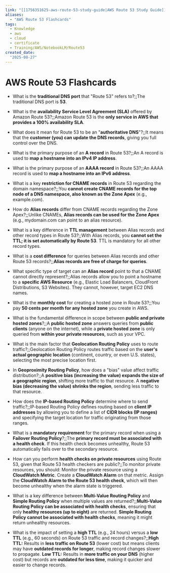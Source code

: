 ```yaml
---
link: "[[1756351625-aws-route-53-study-guide|AWS Route 53 Study Guide]]"
aliases: 
  - "AWS Route 53 Flashcards"
tags:
  - Knowledge
  - aws
  - cloud
  - certificate
  - Training/AWS/NotebookLM/Route53
created_date:
  "2025-08-27"
---
```

# AWS Route 53 Flashcards
- What is the **traditional DNS port** that "Route 53" refers to?;;The traditional DNS port is **53**.
<!--SR:!2025-10-25,33,250-->
- What is the **availability Service Level Agreement (SLA)** offered by Amazon Route 53?;;Amazon Route 53 is the **only service in AWS that provides a 100% availability SLA**.
<!--SR:!2025-10-24,36,270-->
- What does it mean for Route 53 to be an "**authoritative DNS**"?;;It means that the **customer (you) can update the DNS records**, giving you full control over the DNS.
<!--SR:!2025-10-13,26,270-->
- What is the primary purpose of an **A record** in Route 53?;;An A record is used to **map a hostname into an IPv4 IP address**.
<!--SR:!2025-11-08,47,290-->
- What is the primary purpose of an **AAAA record** in Route 53?;;An AAAA record is used to **map a hostname into an IPv6 address**.
<!--SR:!2025-10-11,24,270-->
- What is a key **restriction for CNAME records** in Route 53 regarding the domain namespace?;;You **cannot create CNAME records for the top node of a DNS namespace, also known as the Zone Apex** (e.g., example.com).
<!--SR:!2025-10-07,20,250-->
- How do **Alias records** differ from CNAME records regarding the Zone Apex?;;Unlike CNAMEs, **Alias records can be used for the Zone Apex** (e.g., mydomain.com can point to an alias resource).
<!--SR:!2025-10-23,35,270-->
- What is a key difference in **TTL management** between Alias records and other record types in Route 53?;;With Alias records, you **cannot set the TTL; it is set automatically by Route 53**. TTL is mandatory for all other record types.
<!--SR:!2025-10-04,17,250-->
- What is a **cost difference** for queries between Alias records and other Route 53 records?;;**Alias records are free of charge for queries**.
<!--SR:!2025-11-07,46,290-->
- What specific type of target can an **Alias record** point to that a CNAME cannot directly represent?;;Alias records allow you to point a hostname to a **specific AWS Resource** (e.g., Elastic Load Balancers, CloudFront Distributions, S3 Websites). They cannot, however, target EC2 DNS names.
<!--SR:!2025-10-13,19,210-->
- What is the **monthly cost** for creating a hosted zone in Route 53?;;You pay **50 cents per month for any hosted zone** you create in AWS.
<!--SR:!2025-10-21,29,250-->
- What is the fundamental difference in scope between **public and private hosted zones**?;;A **public hosted zone** answers queries from **public clients** (anyone on the internet), while a **private hosted zone** is only queried from **within your private resources**, such as your VPC.
<!--SR:!2025-10-21,29,270-->
- What is the main factor that **Geolocation Routing Policy** uses to route traffic?;;Geolocation Routing Policy routes traffic based on the **user's actual geographic location** (continent, country, or even U.S. states), selecting the most precise location first.
<!--SR:!2025-11-02,41,290-->
- In **Geoproximity Routing Policy**, how does a "bias" value affect traffic distribution?;;A **positive bias (increasing the value) expands the size of a geographic region**, shifting more traffic to that resource. A **negative bias (decreasing the value) shrinks the region**, sending less traffic to that resource.
<!--SR:!2025-10-31,39,270-->
- How does the **IP-based Routing Policy** determine where to send traffic?;;IP-based Routing Policy defines routing based on **client IP addresses** by allowing you to define a list of **CIDR blocks (IP ranges)** and specifying the target location for traffic originating from those ranges.
<!--SR:!2025-09-27,2,130-->
- What is a **mandatory requirement** for the primary record when using a **Failover Routing Policy**?;;The **primary record must be associated with a health check**. If this health check becomes unhealthy, Route 53 automatically fails over to the secondary resource.
<!--SR:!2025-11-01,39,270-->
- How can you perform **health checks on private resources** using Route 53, given that Route 53 health checkers are public?;;To monitor private resources, you should: Monitor the private resource using a **CloudWatch Metric**. Create a **CloudWatch Alarm** on that metric. Assign the **CloudWatch Alarm to the Route 53 health check**, which will then become unhealthy when the alarm state is triggered.
<!--SR:!2025-10-12,25,270-->
- What is a key difference between **Multi-Value Routing Policy** and **Simple Routing Policy** when multiple values are returned?;;**Multi-Value Routing Policy can be associated with health checks**, ensuring that only **healthy resources (up to eight)** are returned. **Simple Routing Policy cannot be associated with health checks**, meaning it might return unhealthy resources.
<!--SR:!2025-10-01,14,230-->
- What is the impact of setting a **high TTL** (e.g., 24 hours) versus a **low TTL** (e.g., 60 seconds) on Route 53 traffic and record changes?;;**High TTL:** Results in **less traffic on Route 53** (lower cost) but means clients may have **outdated records for longer**, making record changes slower to propagate. **Low TTL:** Results in **more traffic on your DNS** (higher cost) but records are **outdated for less time**, making it quicker and easier to change records.
<!--SR:!2025-11-24,62,310-->